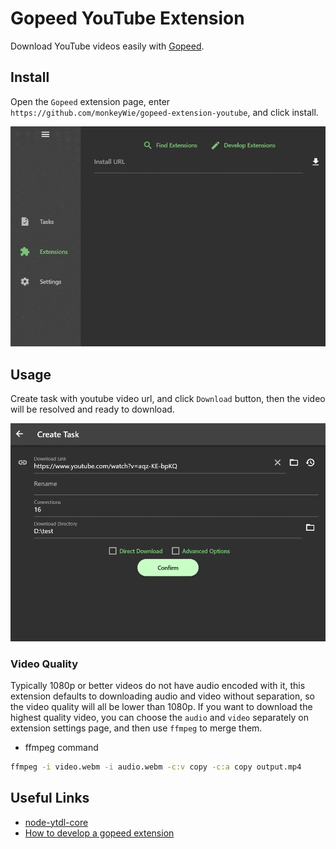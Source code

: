 # Gopeed YouTube Extension

Download YouTube videos easily with [Gopeed](https://gopeed.com).

## Install

Open the `Gopeed` extension page, enter `https://github.com/monkeyWie/gopeed-extension-youtube`, and click install.

![](image/install.gif)

## Usage

Create task with youtube video url, and click `Download` button, then the video will be resolved and ready to download.

![](image/create.gif)

### Video Quality

Typically 1080p or better videos do not have audio encoded with it, this extension defaults to downloading audio and video without separation, so the video quality will all be lower than 1080p. If you want to download the highest quality video, you can choose the `audio` and `video` separately on extension settings page, and then use `ffmpeg` to merge them.

- ffmpeg command

```bash
ffmpeg -i video.webm -i audio.webm -c:v copy -c:a copy output.mp4
```

## Useful Links

- [node-ytdl-core](https://github.com/fent/node-ytdl-core)
- [How to develop a gopeed extension](https://docs.gopeed.com/dev-extension.html)
